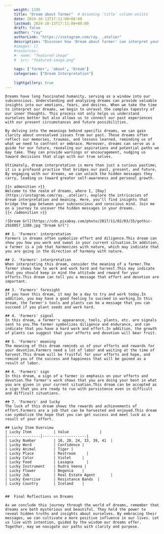 ```yaml
---
    weight: 1195
    title: "Dream about farmer"  # Assuming 'title' column exists
    date: 2024-10-13T17:11:00+08:00
    lastmod: 2024-10-13T17:11:00+08:00
    draft: false
    author: "ray"
    authorLink: "https://instagram.com/ray._.atelier"
    description: "Discover how 'Dream about farmer' can interpret your future and uncover its significant meanings in your life."
    #images: []
    #resources:
    #- name: "featured-image"
    #  src: "featured-image.png"
    
    tags: ['farmer', 'about', 'Dream']
    categories: ["Dream Interpretation"]
    
    lightgallery: true
---
```

    
    Dreams have long fascinated humanity, serving as a window into our subconscious. Understanding and analyzing dreams can provide valuable insights into our emotions, fears, and desires. When we take the time to interpret our dreams, we begin to unravel the complex tapestry of our inner thoughts. This process not only helps us understand ourselves better but also allows us to connect our past experiences with our present circumstances and future possibilities.
    
    By delving into the meanings behind specific dreams, we can gain clarity about unresolved issues from our past. These dreams often reflect our memories, traumas, and lessons learned, reminding us of what we need to confront or embrace. Moreover, dreams can serve as a guide for our future, revealing our aspirations and potential paths we may take. They can provide warnings or encouragement, nudging us toward decisions that align with our true selves.
    
    Ultimately, dream interpretation is more than just a curious pastime; it is a profound practice that bridges our past, present, and future. By engaging with our dreams, we can unlock the hidden messages they carry, leading us toward greater self-awareness and personal growth.
    
    {{< admonition >}}
    Welcome to the realm of dreams, where I, [Ray](https://instagram.com/ray._.atelier), explore the intricacies of dream interpretation and meaning. Here, you’ll find insights that bridge the gap between your subconscious and conscious mind. Join me on a journey to uncover the hidden messages in your dreams.
    {{< /admonition >}}
    
    ![Dream Grl](https://cdn.pixabay.com/photo/2017/11/02/03/35/gothic-2910057_1280.jpg "Dream Grl")
    
    ## 1. 'Farmers' interpretation
    Farmers in dreams often symbolize effort and diligence.This dream can show you how you work and sweat in your current situation.In addition, a farmer is a job that harmonizes with nature, which may indicate that you are going in the direction of harmony with nature.
    
    ## 2. 'Farmers' interpretation
    When interpreting this dream, consider the meaning of a farmer.The farmer shows how to work and work hard and harvest.This may indicate that you should keep in mind the attitude and reward for your efforts.This dream can tell you a message that effort and devotion are important.
    
    ## 3. 'Farmers' foresight
    If you have this dream, it may be a day to try and work today.In addition, you may have a good feeling to succeed in working.In this dream, the farmer's tools and plants can be a message that you can succeed if you plant seeds and work hard.
    
    ## 4. 'Farmers' signal
    In this dream, a farmer's appearance, tools, plants, etc. are signals sent to you.The farmer symbolizes diligence and endurance, and can indicate that you have a hard work and effort.In addition, the growth of plants can suggest that your efforts and devotion will bear fruit.
    
    ## 5. 'Farmers' meaning
    The meaning of this dream reminds us of your efforts and rewards for your devotion.Farmers need a lot of labor and waiting at the time of harvest.This dream will be fruitful for your efforts and hope, and remind you of the success and happiness that will be gained as a result of labor.
    
    ## 6. 'Farmers' sign
    In this dream, a sign of a farmer is emphasis on your efforts and devotion.The farmer's work shows that you are doing your best in what you are given in your current situation.This dream can be accepted as a sign that you are ready to run with persistence even in difficult and difficult situations.
    
    ## 7. 'Farmers' and lucky
    The luck of this dream shows the rewards and achievements of effort.Farmers are a job that can be harvested and enjoyed.This dream can symbolize the hope that you can get success and meet luck as a result of your effort.
    
    ## Lucky Item Overview
    | Lucky Item          | Value              |
    |---------------|--------------------|
    | Lucky Number        | 10, 20, 24, 33, 39, 41  |
    | Lucky Word          | Confidence |
    | Lucky Animal        | Tiger |
    | Lucky Place         | Restroom     |
    | Lucky Color         | Violet     |
    | Lucky Food          | Lasagna      |
    | Lucky Instrument    | Rudra Veena |
    | Lucky Flower        | Begonia    |
    | Lucky Job           | Real Estate Agent       |
    | Lucky Exercise      | Resistance Bands  |
    | Lucky Country       | Iceland    |
    
    
    ##  Final Reflections on Dreams
    
    As we conclude this journey through the world of dreams, remember that dreams are both mysterious and beautiful. They hold the power to reveal hidden truths and insights about ourselves. By embracing their messages, we can cultivate a more positive influence in our lives. Let us live with intention, guided by the wisdom our dreams offer. Together, may we navigate our paths with clarity and purpose.
    